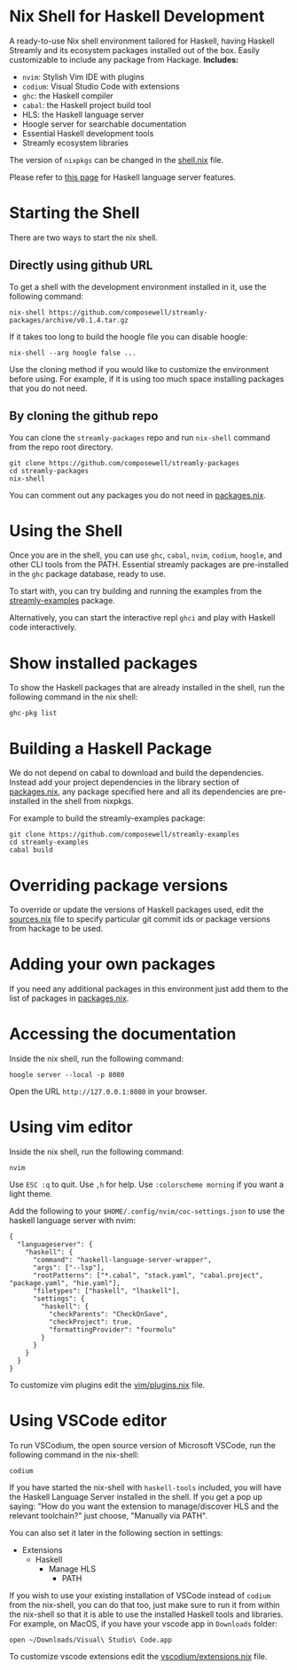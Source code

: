# Nix Shell for Haskell Development

A ready-to-use Nix shell environment tailored for Haskell, having
Haskell Streamly and its ecosystem packages installed out of the
box. Easily customizable to include any package from Hackage.
**Includes:**

* `nvim`: Stylish Vim IDE with plugins
* `codium`: Visual Studio Code with extensions
* `ghc`: the Haskell compiler
* `cabal`: the Haskell project build tool
* HLS: the Haskell language server
* Hoogle server for searchable documentation
* Essential Haskell development tools
* Streamly ecosystem libraries

The version of `nixpkgs` can be changed in the [shell.nix](shell.nix) file.

Please refer to
[this page](https://haskell-language-server.readthedocs.io/en/latest/features.html)
for Haskell language server features.

# Starting the Shell

There are two ways to start the nix shell.

## Directly using github URL

To get a shell with the development environment installed in it, use the
following command:

```
nix-shell https://github.com/composewell/streamly-packages/archive/v0.1.4.tar.gz
```

If it takes too long to build the hoogle file you can disable hoogle:

```
nix-shell --arg hoogle false ...
```

Use the cloning method if you would like to customize the environment
before using. For example, if it is using too much space
installing packages that you do not need.

## By cloning the github repo

You can clone the `streamly-packages` repo and run `nix-shell`
command from the repo root directory.

```
git clone https://github.com/composewell/streamly-packages
cd streamly-packages
nix-shell
```

You can comment out any packages you do not need in
[packages.nix](packages.nix).

# Using the Shell

Once you are in the shell, you can use `ghc`, `cabal`, `nvim`, `codium`,
`hoogle`, and other CLI tools from the PATH. Essential streamly packages
are pre-installed in the `ghc` package database, ready to use.

To start with, you can try building and running the examples from the
[streamly-examples](https://github.com/composewell/streamly-examples/tree/v0.3.0/examples)
package.

Alternatively, you can start the interactive repl `ghci` and play with Haskell
code interactively.

# Show installed packages

To show the Haskell packages that are already installed in the shell,
run the following command in the nix shell:

```
ghc-pkg list
```

# Building a Haskell Package

<!--
We do not depend on cabal to download and build the dependencies.  Do
not use `cabal update` to avoid building the dependencies.  Instead add
your dependencies in [packages.nix](packages.nix), the dependencies are
pre-installed in the shell from nixpkgs.

It uses `$HOME/.config/streamly-packages` as the CABAL_DIR to avoid
building packages using cabal. If by mistake you run the `cabal update`
command then cabal may start building dependencies instead of using
from nixpkgs. If you did not intend to do that then you can remove the
hackage database index from `$HOME/.config/streamly-packages` or remove
that entire directory itself.
-->

We do not depend on cabal to download and build the dependencies.
Instead add your project dependencies in the library section of
[packages.nix](packages.nix), any package specified here and all its
dependencies are pre-installed in the shell from nixpkgs.

For example to build the streamly-examples package:
```
git clone https://github.com/composewell/streamly-examples
cd streamly-examples
cabal build
```

# Overriding package versions

To override or update the versions of Haskell packages used, edit the
[sources.nix](sources.nix) file to specify
particular git commit ids or package versions from hackage to be used.

<!--
Changing a package version may break other packages dependent on the changed
package. If you do not need the broken packages you can comment those in
[default.nix](default.nix). Otherwise change the versions of the broken
packages as well accordingly.
-->

# Adding your own packages

If you need any additional packages in this environment just add
them to the list of packages in [packages.nix](packages.nix).

# Accessing the documentation

Inside the nix shell, run the following command:

```
hoogle server --local -p 8080
```

Open the URL `http://127.0.0.1:8080` in your browser.

# Using vim editor

Inside the nix shell, run the following command:

```
nvim
```

Use `ESC :q` to quit.
Use `,h` for help.
Use `:colorscheme morning` if you want a light theme.

Add the following to your `$HOME/.config/nvim/coc-settings.json` to use the
haskell language server with nvim:

```
{
  "languageserver": {
    "haskell": {
      "command": "haskell-language-server-wrapper",
      "args": ["--lsp"],
      "rootPatterns": ["*.cabal", "stack.yaml", "cabal.project", "package.yaml", "hie.yaml"],
      "filetypes": ["haskell", "lhaskell"],
      "settings": {
        "haskell": {
          "checkParents": "CheckOnSave",
          "checkProject": true,
          "formattingProvider": "fourmolu"
        }
      }
    }
  }
}
```

To customize vim plugins edit the [vim/plugins.nix](vim/plugins.nix) file.

# Using VSCode editor

To run VSCodium, the open source version of Microsoft VSCode, run the
following command in the nix-shell:

```
codium
```

If you have started the nix-shell with `haskell-tools` included, you
will have the Haskell Language Server installed in the shell.  If you
get a pop up saying: "How do you want the extension to manage/discover
HLS and the relevant toolchain?" just choose, "Manually via PATH".

You can also set it later in the following section in settings:
  * Extensions
    * Haskell
      * Manage HLS
        * PATH

If you wish to use your existing installation of VSCode instead of
`codium` from the nix-shell, you can do that too, just make sure to run
it from within the nix-shell so that it is able to use the installed
Haskell tools and libraries. For example, on MacOS, if you have your
vscode app in `Downloads` folder:

```
open ~/Downloads/Visual\ Studio\ Code.app
```

To customize vscode extensions edit the [vscodium/extensions.nix](vscodium/extensions.nix) file.
